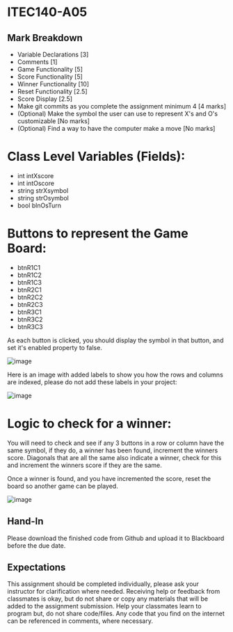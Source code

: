 # ITEC140-A05

## Mark Breakdown
- Variable Declarations [3]
- Comments [1]
- Game Functionality [5]
- Score Functionality [5] 
- Winner Functionality [10]
- Reset Functionality [2.5]
- Score Display [2.5] 
- Make git commits as you complete the assignment minimum 4 [4 marks]
- (Optional) Make the symbol the user can use to represent X's and O's customizable [No marks]
- (Optional) Find a way to have the computer make a move [No marks] 

# Class Level Variables (Fields):

- int intXscore
- int intOscore
- string strXsymbol
- string strOsymbol
- bool blnOsTurn

# Buttons to represent the Game Board:

- btnR1C1
- btnR1C2
- btnR1C3
- btnR2C1
- btnR2C2
- btnR2C3
- btnR3C1
- btnR3C2
- btnR3C3

As each button is clicked, you should display the symbol in that button, and set it's enabled property to false.

![image](https://user-images.githubusercontent.com/6656242/196521943-9f4d75f2-d0f2-48c7-8e7f-9e1b5fc311be.png)

Here is an image with added labels to show you how the rows and columns are indexed, please do not add these labels in your project:

![image](https://user-images.githubusercontent.com/6656242/196522667-66e0f035-2a20-4539-ac61-26e0e3e1b866.png)

# Logic to check for a winner:

You will need to check and see if any 3 buttons in a row or column have the same symbol, if they do, a winner has been found, increment the winners score.
Diagonals that are all the same also indicate a winner, check for this and increment the winners score if they are the same.

Once a winner is found, and you have incremented the score, reset the board so another game can be played.

![image](https://user-images.githubusercontent.com/6656242/196524253-6a5922e4-452f-4566-b261-bfd82f428ca2.png)

## Hand-In
Please download the finished code from Github and upload it to Blackboard before the due date.

 
## Expectations
This assignment should be completed individually, please ask your instructor for clarification where needed.  Receiving help or feedback from classmates is okay, but do not share or copy any materials that will be added to the assignment submission.  Help your classmates learn to program but, do not share code/files.  Any code that you find on the internet can be referenced in comments, where necessary.
